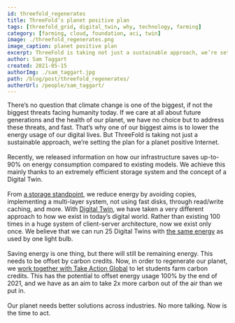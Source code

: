 ```yaml
---
id: threefold_regenerates
title: ThreeFold’s planet positive plan
tags: [threefold_grid, digital_twin, why, technology, farming]
category: [farming, cloud, foundation, aci, twin]
image: ./threefold_regenerates.png
image_caption: planet positive plan
excerpt: ThreeFold is taking not just a sustainable approach, we’re setting the plan for a planet positive Internet.
author: Sam Taggart
created: 2021-05-15
authorImg: ./sam_taggart.jpg
path: /blog/post/threefold_regenerates/
autherUrl: /people/sam_taggart/
---
```

There’s no question that climate change is one of the biggest, if not the biggest threats facing humanity today. If we care at all about future generations and the health of our planet, we have no choice but to address these threats, and fast. That’s why one of our biggest aims is to lower the energy usage of our digital lives. But ThreeFold is taking not just a sustainable approach, we’re setting the plan for a planet positive Internet.
<br/>
<br/>
Recently, we released information on how our infrastructure saves up-to-90% on energy consumption compared to existing models. We achieve this mainly thanks to an extremely efficient storage system and the concept of a Digital Twin.
<br/>
<br/>
From [a storage standpoint](https://wiki.threefold.io/#/threefold__energy_savings_storage), we reduce energy by avoiding copies, implementing a multi-layer system, not using fast disks, through read/write caching, and more. With [Digital Twin](https://wiki.threefold.io/#/threefold__energy_savings_digital_twin), we have taken a very different approach to how we exist in today’s digital world. Rather than existing 100 times in a huge system of client-server architecture, now we exist only once. We believe that we can run 25 Digital Twins with [the same energy](https://wiki.threefold.io/#/threefold__bulb_comparison_twin) as used by one light bulb.
<br/>
<br/>
Saving energy is one thing, but there will still be remaining energy. This needs to be offset by carbon credits. Now, in order to regenerate our planet, we [work together with Take Action Global](https://wiki.threefold.io/#/threefold__carbon_negative) to let students farm carbon credits. This has the potential to offset energy usage 100% by the end of 2021, and we have as an aim to take 2x more carbon out of the air than we put in.
<br/>
<br/>
Our planet needs better solutions across industries. No more talking. Now is the time to act.
